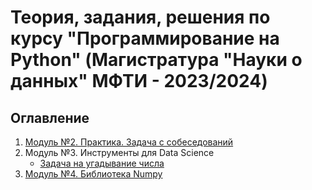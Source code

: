 # Теория, задания, решения по курсу "Программирование на Python" (Магистратура "Науки о данных" МФТИ - 2023/2024)

## Оглавление
1. [Модуль №2. Практика. Задача с собеседований](Module2) 
2. Модуль №3. Инструменты для Data Science
    - [Задача на угадывание числа](Module3/guess-number-task/)  
3. [ Модуль №4. Библиотека Numpy ](Module4/)

